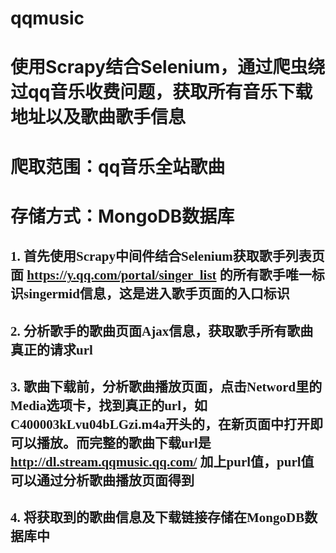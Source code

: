 # qqmusic
# 使用Scrapy结合Selenium，通过爬虫绕过qq音乐收费问题，获取所有音乐下载地址以及歌曲歌手信息
# 爬取范围：qq音乐全站歌曲
# 存储方式：MongoDB数据库
## <font face="STCAIYUN">1. 首先使用Scrapy中间件结合Selenium获取歌手列表页面 https://y.qq.com/portal/singer_list 的所有歌手唯一标识singermid信息，这是进入歌手页面的入口标识</font>
## <font face="STCAIYUN">2. 分析歌手的歌曲页面Ajax信息，获取歌手所有歌曲真正的请求url</font>
## <font face="STCAIYUN">3. 歌曲下载前，分析歌曲播放页面，点击Netword里的Media选项卡，找到真正的url，如 C400003kLvu04bLGzi.m4a开头的，在新页面中打开即可以播放。而完整的歌曲下载url是 http://dl.stream.qqmusic.qq.com/ 加上purl值，purl值可以通过分析歌曲播放页面得到</font>
## <font face="STCAIYUN">4. 将获取到的歌曲信息及下载链接存储在MongoDB数据库中</font>
